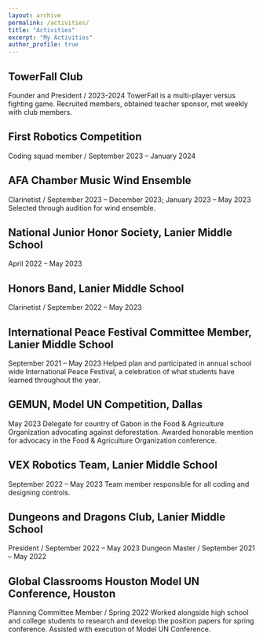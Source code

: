 ```yaml
---
layout: archive
permalink: /activities/
title: "Activities"
excerpt: "My Activities"
author_profile: true 
---
```


## TowerFall Club
Founder and President / 2023-2024
TowerFall is a multi-player versus fighting game. Recruited members, obtained teacher sponsor, met weekly with club members.

## First Robotics Competition
Coding squad member / September 2023 – January 2024

## AFA Chamber Music Wind Ensemble
Clarinetist / September 2023 – December 2023; January 2023 – May 2023
Selected through audition for wind ensemble.

## National Junior Honor Society, Lanier Middle School
April 2022 – May 2023

## Honors Band, Lanier Middle School
Clarinetist / September 2022 – May 2023

## International Peace Festival Committee Member, Lanier Middle School
September 2021 – May 2023
Helped plan and participated in annual school wide International Peace Festival, a celebration of what students have learned throughout the year.

## GEMUN, Model UN Competition, Dallas
May 2023
Delegate for country of Gabon in the Food & Agriculture Organization advocating against deforestation.
Awarded honorable mention for advocacy in the Food & Agriculture Organization conference.

## VEX Robotics Team, Lanier Middle School
September 2022 – May 2023
Team member responsible for all coding and designing controls.

## Dungeons and Dragons Club, Lanier Middle School
President / September 2022 – May 2023
Dungeon Master / September 2021 – May 2022

## Global Classrooms Houston Model UN Conference, Houston
Planning Committee Member / Spring 2022
Worked alongside high school and college students to research and develop the position papers for spring conference. Assisted with execution of Model UN Conference.

